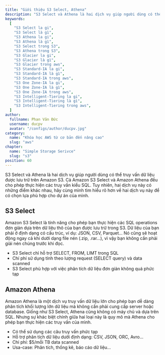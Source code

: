 ```yaml
---
title: "Giới thiệu S3 Select, Athena"
description: "S3 Select và Athena là hai dịch vụ giúp người dùng có thể truy vấn dữ liệu được lưu trữ trên Amazon S3. Cả Amazon S3 Select và Amazon Athena đều cho phép thực hiện các truy vấn kiểu SQL."
keywords:
  [
    "S3 Select la gi",
    "S3 Select là gì",
    "S3 Athena la gi",
    "S3 Athena là gì",
    "S3 Select trong S3",
    "S3 Athena trong S3",
    "S3 Glacier la gi",
    "S3 Glacier là gì",
    "S3 Glacier trong aws",
    "S3 Standard-IA la gi",
    "S3 Standard-IA là gì",
    "S3 Standard-IA trong aws",
    "S3 One Zone-IA la gi",
    "S3 One Zone-IA là gì",
    "S3 One Zone-IA trong aws",
    "S3 Intelligent-Tiering la gi",
    "S3 Intelligent-Tiering là gì",
    "S3 Intelligent-Tiering trong aws",
  ]
author:
  fullname: Phan Văn Đức
  username: ducpv
  avatar: "/configs/author/ducpv.jpg"
category:
  name: "Khóa học AWS từ cơ bản đến nâng cao"
  slug: "aws"
chapter:
  name: "Simple Storage Serivce"
  slug: "s3"
position: 60
---
```


S3 Select và Athena là hai dịch vụ giúp người dùng có thể truy vấn dữ liệu được lưu trữ trên Amazon S3. Cả Amazon S3 Select và Amazon Athena đều cho phép thực hiện các truy vấn kiểu SQL. Tuy nhiên, hai dịch vụ này có những điểm khác nhau, hãy cùng mình tìm hiểu rõ hơn về hai dịch vụ này để có chọn lựa phù hợp cho dự án của mình.

## S3 Select

Amazon S3 Select là tính năng cho phép bạn thực hiện các SQL operations đơn giản dựa trên dữ liệu thô của bạn được lưu trữ trong S3. Dữ liệu của bạn phải ở định dạng có cấu trúc, ví dụ: JSON, CSV, Parquet... Nó cũng sẽ hoạt động ngay cả khi dưới dạng file nén (.zip, .rar...), vì vậy bạn không cần phải giải nén chúng trước khi đọc.

- S3 Select chỉ hỗ trợ SELECT, FROM, LIMT trong SQL
- Chí phí sử dụng tính theo lượng request (SELECT query) và data scanned
- S3 Select phù hợp với việc phân tích dữ liệu đơn giản không quá phức tạp

## Amazon Athena

Amazon Athena là một dịch vụ truy vấn dữ liệu lớn cho phép bạn dễ dàng phân tích khối lượng lớn dữ liệu mà không cần phải cung cấp server hoặc database. Giống như S3 Select, Athena cũng không có máy chủ và dựa trên SQL. Nhưng sự khác biệt chính giữa hai loại này là quy mô mà Athena cho phép bạn thực hiện các truy vấn của mình.

- Có thể sử dụng các câu truy vấn phức tạp
- Hỗ trợ phân tích dữ liệu dưới định dạng: CSV, JSON, ORC, Avro...
- Chi phí: $5/mỗi TB data scanned
- Usa-case: Phân tích, thống kê, báo cáo dữ liệu...
